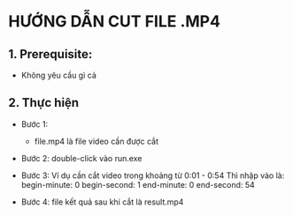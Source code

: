 # HƯỚNG DẪN CUT FILE .MP4

## 1. Prerequisite:
+ Không yêu cầu gì cả

## 2. Thực hiện
+ Bước 1:
	+ file.mp4 là file video cần được cắt

+ Bước 2: double-click vào run.exe

+ Bước 3:
Ví dụ cần cắt video trong khoảng từ 0:01 - 0:54 
Thì nhập vào là:  
	begin-minute: 0
    begin-second: 1
    end-minute: 0
    end-second: 54

+ Bước 4: file kết quả sau khi cắt là result.mp4